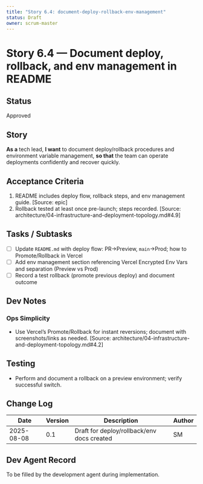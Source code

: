 ```yaml
---
title: "Story 6.4: document-deploy-rollback-env-management"
status: Draft
owner: scrum-master
---
```


# Story 6.4 — Document deploy, rollback, and env management in README

## Status
Approved

## Story
**As a** tech lead,
**I want** to document deploy/rollback procedures and environment variable management,
**so that** the team can operate deployments confidently and recover quickly.

## Acceptance Criteria
1. README includes deploy flow, rollback steps, and env management guide. [Source: epic]
2. Rollback tested at least once pre-launch; steps recorded. [Source: architecture/04-infrastructure-and-deployment-topology.md#4.9]

## Tasks / Subtasks
- [ ] Update `README.md` with deploy flow: PR→Preview, `main`→Prod; how to Promote/Rollback in Vercel
- [ ] Add env management section referencing Vercel Encrypted Env Vars and separation (Preview vs Prod)
- [ ] Record a test rollback (promote previous deploy) and document outcome

## Dev Notes

### Ops Simplicity
- Use Vercel’s Promote/Rollback for instant reversions; document with screenshots/links as needed. [Source: architecture/04-infrastructure-and-deployment-topology.md#4.2]

## Testing
- Perform and document a rollback on a preview environment; verify successful switch.

## Change Log
| Date       | Version | Description                                 | Author |
|------------|---------|---------------------------------------------|--------|
| 2025-08-08 | 0.1     | Draft for deploy/rollback/env docs created  | SM     |

## Dev Agent Record
To be filled by the development agent during implementation.


